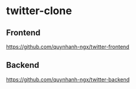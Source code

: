 # twitter-clone

## Frontend
https://github.com/quynhanh-ngx/twitter-frontend

## Backend
https://github.com/quynhanh-ngx/twitter-backend
